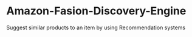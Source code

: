 # Amazon-Fasion-Discovery-Engine
Suggest similar products to an item by using Recommendation systems

